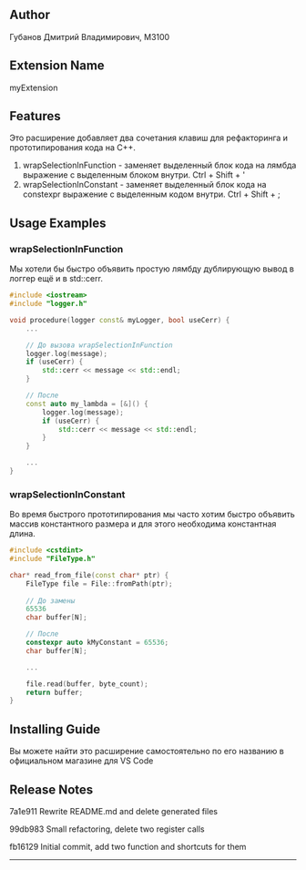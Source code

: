 ## Author

Губанов Дмитрий Владимирович, М3100

## Extension Name

myExtension

## Features

Это расширение добавляет два сочетания клавиш для рефакторинга и прототипирования кода на С++.

1. wrapSelectionInFunction - заменяет выделенный блок кода на лямбда выражение с выделенным блоком внутри. Ctrl + Shift + '
2. wrapSelectionInConstant - заменяет выделенный блок кода на constexpr выражение с выделенным кодом внутри. Ctrl + Shift + ;

## Usage Examples
### wrapSelectionInFunction
Мы хотели бы быстро объявить простую лямбду дублирующую вывод в логгер ещё и в std::cerr. 
```C++
#include <iostream>
#include "logger.h"

void procedure(logger const& myLogger, bool useCerr) {
    ...

    // До вызова wrapSelectionInFunction
    logger.log(message);
    if (useCerr) {
        std::cerr << message << std::endl;
    }

    // После 
    const auto my_lambda = [&]() {
        logger.log(message);
        if (useCerr) {
            std::cerr << message << std::endl;
        }
    }

    ...
}
```
### wrapSelectionInConstant
Во время быстрого прототипирования мы часто хотим быстро объявить массив константного размера и для этого необходима константная длина.
``` C++ 
#include <cstdint>
#include "FileType.h"

char* read_from_file(const char* ptr) {
    FileType file = File::fromPath(ptr);
    
    // До замены
    65536
    char buffer[N];

    // После 
    constexpr auto kMyConstant = 65536;
    char buffer[N];

    ... 

    file.read(buffer, byte_count);
    return buffer;
}

```
## Installing Guide

Вы можете найти это расширение самостоятельно по его названию в официальном магазине для VS Code 

## Release Notes

7a1e911 Rewrite README.md and delete generated files

99db983 Small refactoring, delete two register calls

fb16129 Initial commit, add two function and shortcuts for them

---
